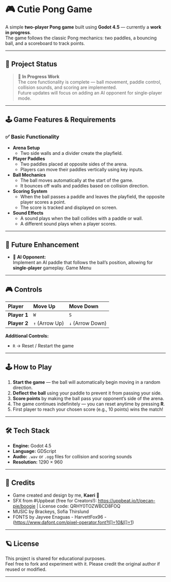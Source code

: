 # 🎮 Cutie Pong Game 

A simple **two-player Pong game** built using **Godot 4.5** — currently a **work in progress**.  
The game follows the classic Pong mechanics: two paddles, a bouncing ball, and a scoreboard to track points.  

---

## 🚧 Project Status
> 🧱 **In Progress Work**  
The core functionality is complete — ball movement, paddle control, collision sounds, and scoring are implemented.  
Future updates will focus on adding an AI opponent for single-player mode.

---

## 🕹️ Game Features & Requirements

### ✅ Basic Functionality
- **Arena Setup**  
  - Two side walls and a divider create the playfield.
- **Player Paddles**  
  - Two paddles placed at opposite sides of the arena.  
  - Players can move their paddles vertically using key inputs.
- **Ball Mechanics**  
  - The ball moves automatically at the start of the game.  
  - It bounces off walls and paddles based on collision direction.
- **Scoring System**  
  - When the ball passes a paddle and leaves the playfield, the opposite player scores a point.  
  - The score is tracked and displayed on screen.
- **Sound Effects**  
  - A sound plays when the ball collides with a paddle or wall.  
  - A different sound plays when a player scores.

---

## 🧩 Future Enhancement

- 🧠 **AI Opponent:**  
  Implement an AI paddle that follows the ball’s position, allowing for **single-player** gameplay. Game Menu 

---

## 🎮 Controls

| Player | Move Up | Move Down |
|:-------|:---------|:----------|
| **Player 1** | `W` | `S` |
| **Player 2** | `↑` (Arrow Up) | `↓` (Arrow Down) |

**Additional Controls:**
- `R` → Reset / Restart the game

---

## 🕹️ How to Play

1. **Start the game** — the ball will automatically begin moving in a random direction.  
2. **Deflect the ball** using your paddle to prevent it from passing your side.  
3. **Score points** by making the ball pass your opponent’s side of the arena.  
4. The game continues indefinitely — you can reset anytime by pressing **R**.  
5. First player to reach your chosen score (e.g., 10 points) wins the match!

---

## 🛠️ Tech Stack

- **Engine:** Godot 4.5  
- **Language:** GDScript  
- **Audio:** `.wav` or `.ogg` files for collision and scoring sounds  
- **Resolution:** 1290 × 960  

---

## 🧾 Credits

- Game created and design by me, **Kaeri** 🎨  
- SFX from #Uppbeat (free for Creators!): https://uppbeat.io/t/pecan-pie/boogie | License code: QRHY0TOZWBCD8FOQ
- MUSIC by Brackeys, Sofia Thirslund
- FONTS by Jayvee Enaguas - HarvettFox96 - (https://www.dafont.com/pixel-operator.font?l[]=10&l[]=1)

---

## 🪐 License

This project is shared for educational purposes.  
Feel free to fork and experiment with it. Please credit the original author if reused or modified.

---
